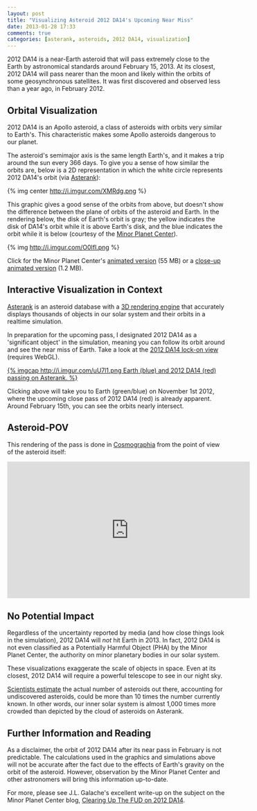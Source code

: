 ```yaml
---
layout: post
title: "Visualizing Asteroid 2012 DA14's Upcoming Near Miss"
date: 2013-01-28 17:33
comments: true
categories: [asterank, asteroids, 2012 DA14, visualization]
---
```


2012 DA14 is a near-Earth asteroid that will pass extremely close to the Earth by astronomical standards around February 15, 2013.  At its closest, 2012 DA14 will pass nearer than the moon and likely within the orbits of some geosynchronous satellites.  It was first discovered and observed less than a year ago, in February 2012.

<!-- more -->

## Orbital Visualization

2012 DA14 is an Apollo asteroid, a class of asteroids with orbits very similar to Earth's.  This characteristic makes some Apollo asteroids dangerous to our planet.

The asteroid's semimajor axis is the same length Earth's, and it makes a trip around the sun every 366 days.  To give you a sense of how similar the orbits are, below is a 2D representation in which the white circle represents 2012 DA14's orbit (via [Asterank](http://asterank.com)):

{% img center http://i.imgur.com/XMRdg.png %}

This graphic gives a good sense of the orbits from above, but doesn't show the difference between the plane of orbits of the asteroid and Earth.  In the rendering below, the disk of Earth's orbit is gray; the yellow indicates the disk of DA14's orbit while it is above Earth's disk, and the blue indicates the orbit while it is below (courtesy of the [Minor Planet Center](http://www.minorplanetcenter.net/db_search/show_orbit?epoch=2012-03-14.0&number=&designation=2012+da14&name=&peri=271.0769445&m=103.36246&node=147.2944524&incl=10.3398998&e=0.108240538&a=1.0017159&commit=Interactive+Orbit+Sketch)).

{% img http://i.imgur.com/O0Ifl.png %}

Click for the Minor Planet Center's [animated version](http://www.minorplanetcenter.net/iau/special/animations/k12d14a.gif) (55 MB) or a [close-up animated version](http://www.minorplanetcenter.net/iau/special/animations/k12d14a-2.gif) (1.2 MB).

## Interactive Visualization in Context

[Asterank](http://asterank.com/) is an asteroid database with a [3D rendering engine](http://asterank.com/3d) that accurately displays thousands of objects in our solar system and their orbits in a realtime simulation.

In preparation for the upcoming pass, I designated 2012 DA14 as a 'significant object' in the simulation, meaning you can follow its orbit around and see the near miss of Earth.  Take a look at the [2012 DA14 lock-on view](http://asterank.com/3d/?2012_DA14=1) (requires WebGL).

[{% imgcap http://i.imgur.com/uU7l1.png Earth (blue) and 2012 DA14 (red) passing on Asterank. %}](http://asterank.com/3d/?2012_DA14=1)

Clicking above will take you to Earth (green/blue)  on November 1st 2012, where the upcoming close pass of 2012 DA14 (red) is already apparent.  Around February 15th, you can see the orbits nearly intersect.

## Asteroid-POV

This rendering of the pass is done in [Cosmographia](http://www.cosmographia.info/) from the point of view of the asteroid itself:

<iframe width="560" height="315" src="http://www.youtube.com/embed/S7YTmS6U8WM" frameborder="0" allowfullscreen></iframe>

## No Potential Impact

Regardless of the uncertainty reported by media (and how close things look in the simulation), 2012 DA14 will *not* hit Earth in 2013.  In fact, 2012 DA14 is not even classified as a Potentially Harmful Object (PHA) by the Minor Planet Center, the authority on minor planetary bodies in our solar system.

These visualizations exaggerate the scale of objects in space.  Even at its closest, 2012 DA14 will require a powerful telescope to see in our night sky.

[Scientists estimate](http://www.nasa.gov/mission_pages/WISE/multimedia/gallery/neowise/pia14734.html) the actual number of asteroids out there, accounting for undiscovered asteroids, could be more than 10 times the number currently known.  In other words, our inner solar system is almost 1,000 times more crowded than depicted by the cloud of asteroids on Asterank.

## Further Information and Reading

As a disclaimer, the orbit of 2012 DA14 after its near pass in February is not predictable.  The calculations used in the graphics and simulations above will not be accurate after the fact due to the effects of Earth's gravity on the orbit of the asteroid.  However, observation by the Minor Planet Center and other astronomers will bring this information up-to-date.

For more, please see J.L. Galache's excellent write-up on the subject on the Minor Planet Center blog, [Clearing Up The FUD on 2012 DA14](http://minorplanetcenter.net/blog/clearing-up-the-fud-on-2012-da14/).
